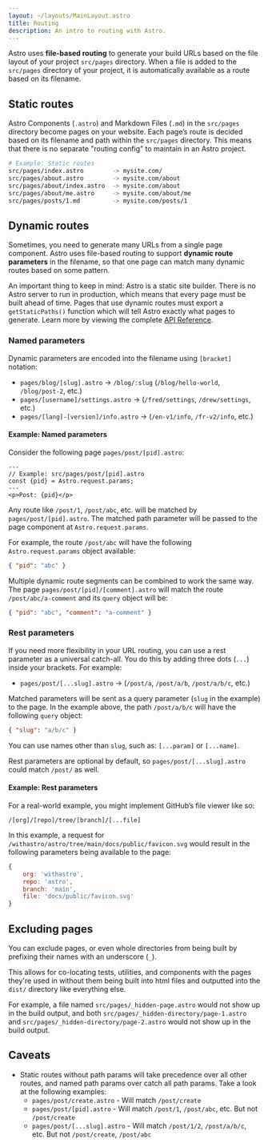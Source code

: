 ```yaml
---
layout: ~/layouts/MainLayout.astro
title: Routing
description: An intro to routing with Astro.
---
```


Astro uses **file-based routing** to generate your build URLs based on the file layout of your project `src/pages` directory. When a file is added to the `src/pages` directory of your project, it is automatically available as a route based on its filename.

## Static routes

Astro Components (`.astro`) and Markdown Files (`.md`) in the `src/pages` directory become pages on your website. Each page’s route is decided based on its filename and path within the `src/pages` directory. This means that there is no separate "routing config" to maintain in an Astro project.

```bash
# Example: Static routes
src/pages/index.astro        -> mysite.com/
src/pages/about.astro        -> mysite.com/about
src/pages/about/index.astro  -> mysite.com/about
src/pages/about/me.astro     -> mysite.com/about/me
src/pages/posts/1.md         -> mysite.com/posts/1
```

## Dynamic routes

Sometimes, you need to generate many URLs from a single page component. Astro uses file-based routing to support **dynamic route parameters** in the filename, so that one page can match many dynamic routes based on some pattern.

An important thing to keep in mind: Astro is a static site builder. There is no Astro server to run in production, which means that every page must be built ahead of time. Pages that use dynamic routes must export a `getStaticPaths()` function which will tell Astro exactly what pages to generate. Learn more by viewing the complete [API Reference](/en/reference/api-reference#getstaticpaths).

### Named parameters

Dynamic parameters are encoded into the filename using `[bracket]` notation:

- `pages/blog/[slug].astro` → `/blog/:slug` (`/blog/hello-world`, `/blog/post-2`, etc.)
- `pages/[username]/settings.astro` → (`/fred/settings`, `/drew/settings`, etc.)
- `pages/[lang]-[version]/info.astro` → (`/en-v1/info`, `/fr-v2/info`, etc.)

#### Example: Named parameters

Consider the following page `pages/post/[pid].astro`:

```astro
---
// Example: src/pages/post/[pid].astro
const {pid} = Astro.request.params;
---
<p>Post: {pid}</p>
```

Any route like `/post/1`, `/post/abc`, etc. will be matched by `pages/post/[pid].astro`. The matched path parameter will be passed to the page component at `Astro.request.params`.

For example, the route `/post/abc` will have the following `Astro.request.params` object available:

```json
{ "pid": "abc" }
```

Multiple dynamic route segments can be combined to work the same way. The page `pages/post/[pid]/[comment].astro` will match the route `/post/abc/a-comment` and its `query` object will be:

```json
{ "pid": "abc", "comment": "a-comment" }
```

### Rest parameters

If you need more flexibility in your URL routing, you can use a rest parameter as a universal catch-all. You do this by adding three dots (`...`) inside your brackets. For example:

- `pages/post/[...slug].astro` → (`/post/a`, `/post/a/b`, `/post/a/b/c`, etc.)

Matched parameters will be sent as a query parameter (`slug` in the example) to the page. In the example above, the path `/post/a/b/c` will have the following `query` object:

```json
{ "slug": "a/b/c" }
```

You can use names other than `slug`, such as: `[...param]` or `[...name]`.

Rest parameters are optional by default, so `pages/post/[...slug].astro` could match `/post/` as well.

#### Example: Rest parameters

For a real-world example, you might implement GitHub’s file viewer like so:

```
/[org]/[repo]/tree/[branch]/[...file]
```

In this example, a request for `/withastro/astro/tree/main/docs/public/favicon.svg` would result in the following parameters being available to the page:

```js
{
	org: 'withastro',
	repo: 'astro',
	branch: 'main',
	file: 'docs/public/favicon.svg'
}
```

## Excluding pages

You can exclude pages, or even whole directories from being built by prefixing their names with an underscore (`_`).

This allows for co-locating tests, utilities, and components with the pages they're used in without them being built into html files and outputted into the `dist/` directory like everything else.

For example, a file named `src/pages/_hidden-page.astro` would not show up in the build output, and both `src/pages/_hidden-directory/page-1.astro` and `src/pages/_hidden-directory/page-2.astro` would not show up in the build output.

## Caveats

- Static routes without path params will take precedence over all other routes, and named path params over catch all path params. Take a look at the following examples:
  - `pages/post/create.astro` - Will match `/post/create`
  - `pages/post/[pid].astro` - Will match `/post/1`, `/post/abc`, etc. But not `/post/create`
  - `pages/post/[...slug].astro` - Will match `/post/1/2`, `/post/a/b/c`, etc. But not `/post/create`, `/post/abc`
